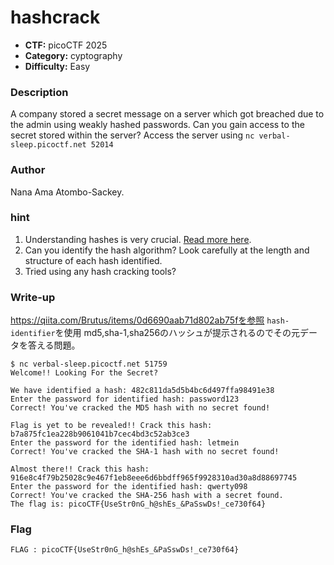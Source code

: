 # hashcrack

- **CTF:** picoCTF 2025
- **Category:** cyptography
- **Difficulty:** Easy

### Description

A company stored a secret message on a server which got breached due to the admin using weakly hashed passwords. Can you gain access to the secret stored within the server?
Access the server using `nc verbal-sleep.picoctf.net 52014`

### Author
Nana Ama Atombo-Sackey.

### hint
1. Understanding hashes is very crucial. [Read more here](https://primer.picoctf.org/#_hashing).
2. Can you identify the hash algorithm? Look carefully at the length and structure of each hash identified.
3. Tried using any hash cracking tools?

### Write-up

https://qiita.com/Brutus/items/0d6690aab71d802ab75fを参照
`hash-identifier`を使用
md5,sha-1,sha256のハッシュが提示されるのでその元データを答える問題。

```
$ nc verbal-sleep.picoctf.net 51759
Welcome!! Looking For the Secret?

We have identified a hash: 482c811da5d5b4bc6d497ffa98491e38
Enter the password for identified hash: password123
Correct! You've cracked the MD5 hash with no secret found!

Flag is yet to be revealed!! Crack this hash: b7a875fc1ea228b9061041b7cec4bd3c52ab3ce3
Enter the password for the identified hash: letmein
Correct! You've cracked the SHA-1 hash with no secret found!

Almost there!! Crack this hash: 916e8c4f79b25028c9e467f1eb8eee6d6bbdff965f9928310ad30a8d88697745
Enter the password for the identified hash: qwerty098
Correct! You've cracked the SHA-256 hash with a secret found. 
The flag is: picoCTF{UseStr0nG_h@shEs_&PaSswDs!_ce730f64}
```

### Flag
`FLAG : picoCTF{UseStr0nG_h@shEs_&PaSswDs!_ce730f64}`
